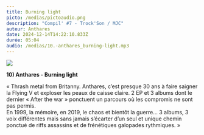 ```yaml
---
title: Burning light
picto: /medias/pictoaudio.png
description: "Compil' #7 - Trock'Son / MJC"
auteur: Anthares
date: 2024-12-14T14:22:10.833Z
durée: 05:04
audio: /medias/10.-anthares_burning-light.mp3
---
```

![](/medias/anthares_compil_250.png)

**10) Anthares - Burning light** 

« Thrash metal from Britanny. Anthares, c’est presque 30 ans à faire saigner la Flying V et exploser les peaux de caisse claire. 2 EP et 3 albums dont le dernier « After the war » ponctuent un parcours où les compromis ne sont pas permis. \
En 1999, la mémoire, en 2019, le chaos et bientôt la guerre… 3 albums, 3 voix différentes mais sans jamais s’écarter d’un seul et unique chemin ponctué de riffs assassins et de frénétiques galopades rythmiques. »
